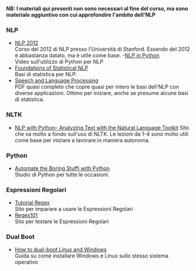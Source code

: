**NB: I materiali qui presenti non sono necessari al fine del corso, ma sono materiale aggiuntivo con cui approfondire l'ambito dell'NLP**

### NLP
- [NLP 2012](https://www.youtube.com/watch?v=zQ6gzQ5YZ8o&list=PLoROMvodv4rOFZnDyrlW3-nI7tMLtmiJZ&ab_channel=stanfordonline) \
Corso del 2012 di NLP presso l'Università di Stanford. Essendo del 2012 è abbastanza datato, ma è utile come base.
-[NLP in Python](https://www.youtube.com/watch?v=xvqsFTUsOmc&ab_channel=PyOhio)\
Video sull'utilizzo di Python per NLP
- [Foundations of Statistical NLP](https://www.cs.vassar.edu/~cs366/docs/Manning_Schuetze_StatisticalNLP.pdf)\
Basi di statistica per NLP.
- [Speech and Language Processing](https://web.stanford.edu/~jurafsky/slp3/ed3book.pdf)\
PDF quasi completo che copre quasi per intero le basi dell'NLP con diverse applicazioni. Ottimo per iniziare, anche se presume alcune basi di statistica.


### NLTK
- [NLP with Python- Analyzing Text with the Natural Language Toolkit](https://www.nltk.org/book/)
Sito che va molto a fondo sull'uso di NLTK. Le lezioni da 1-4 sono molto utili come base per iniziare a lavorare in maniera autonoma.

### Python
- [Automate the Boring Stuffi with Python](https://automatetheboringstuff.com/)\
Studio di Python per tutte le occasioni.

### Espressioni Regolari
- [Tutorial Regex](https://regexone.com/)\
Sito per imparare a usare le Espressioni Regolari
- [Regex101](https://regex101.com/)\
Sito per testare le Espressioni Regolari

### Dual Boot
- [How to dual-boot Linux and Windows](https://opensource.com/article/18/5/dual-boot-linux)\
Guida su come installare Windows e Linux sullo stesso sistema operativo
